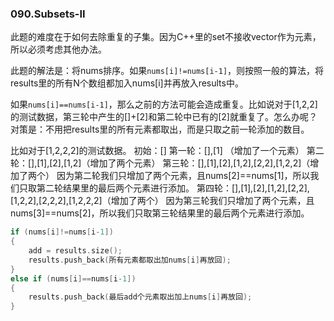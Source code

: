### 090.Subsets-II

此题的难度在于如何去除重复的子集。因为C++里的set不接收vector作为元素，所以必须考虑其他办法。

此题的解法是：将nums排序。如果```nums[i]!=nums[i-1]```，则按照一般的算法，将results里的所有N个数组都加入nums[i]并再放入results中。

如果```nums[i]==nums[i-1]```，那么之前的方法可能会造成重复。比如说对于[1,2,2]的测试数据，第三轮中产生的[]+[2]和第二轮中已有的[2]就重复了。怎么办呢？对策是：不用把results里的所有元素都取出，而是只取之前一轮添加的数目。

比如对于[1,2,2,2]的测试数据。
初始：[]
第一轮：[],[1] （增加了一个元素）
第二轮：[],[1],[2],[1,2]（增加了两个元素）
第三轮：[],[1],[2],[1,2],[2,2],[1,2,2]（增加了两个） 因为第二轮我们只增加了两个元素，且nums[2]==nums[1]，所以我们只取第二轮结果里的最后两个元素进行添加。
第四轮：[],[1],[2],[1,2],[2,2],[1,2,2],[2,2,2],[1,2,2,2]（增加了两个） 因为第三轮我们只增加了两个元素，且nums[3]==nums[2]，所以我们只取第三轮结果里的最后两个元素进行添加。

```cpp
if (nums[i]!=nums[i-1])
{
    add = results.size();
    results.push_back(所有元素都取出加nums[i]再放回);
}
else if (nums[i]==nums[i-1])
{    
    results.push_back(最后add个元素取出加上nums[i]再放回);
}
```
